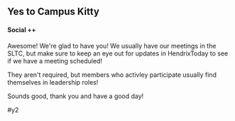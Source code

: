 ## Yes to Campus Kitty


#### Social ++


Awesome! We're glad to have you! We usually have our meetings in the SLTC, but make sure to keep an eye out for updates in HendrixToday to see if we have a meeting scheduled!

They aren't required, but members who activley participate usually find themselves in leadership roles!

Sounds good, thank you and have a good day!

#y2